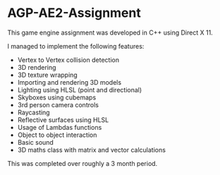 # AGP-AE2-Assignment

This game engine assignment was developed in C++ using Direct X 11.

I managed to implement the following features:

- Vertex to Vertex collision detection
- 3D rendering
- 3D texture wrapping
- Importing and rendering 3D models
- Lighting using HLSL (point and directional)
- Skyboxes using cubemaps
- 3rd person camera controls
- Raycasting
- Reflective surfaces using HLSL
- Usage of Lambdas functions
- Object to object interaction
- Basic sound
- 3D maths class with matrix and vector calculations

This was completed over roughly a 3 month period.
